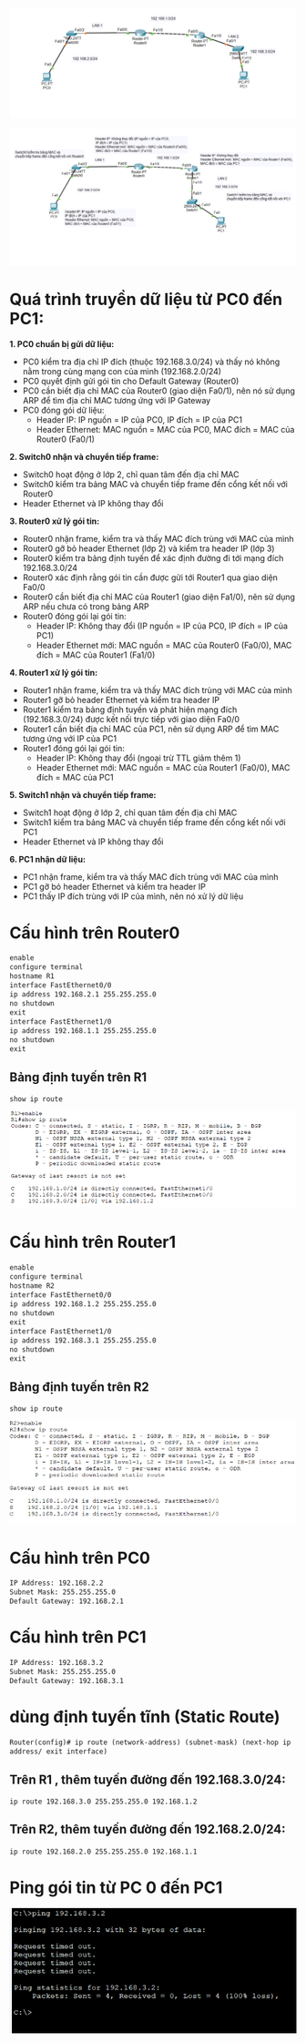 
![alt text](../images/labrouting.png)

![alt text](../images/LAb_1.png)

# Quá trình truyền dữ liệu từ PC0 đến PC1:

**1. PC0 chuẩn bị gửi dữ liệu:**
- PC0 kiểm tra địa chỉ IP đích (thuộc 192.168.3.0/24) và thấy nó không nằm trong cùng mạng con của mình (192.168.2.0/24)
- PC0 quyết định gửi gói tin cho Default Gateway (Router0)
- PC0 cần biết địa chỉ MAC của Router0 (giao diện Fa0/1), nên nó sử dụng ARP để tìm địa chỉ MAC tương ứng với IP Gateway
- PC0 đóng gói dữ liệu:
  - Header IP: IP nguồn = IP của PC0, IP đích = IP của PC1
  - Header Ethernet: MAC nguồn = MAC của PC0, MAC đích = MAC của Router0 (Fa0/1)

**2. Switch0 nhận và chuyển tiếp frame:**
- Switch0 hoạt động ở lớp 2, chỉ quan tâm đến địa chỉ MAC
- Switch0 kiểm tra bảng MAC và chuyển tiếp frame đến cổng kết nối với Router0
- Header Ethernet và IP không thay đổi

**3. Router0 xử lý gói tin:**
- Router0 nhận frame, kiểm tra và thấy MAC đích trùng với MAC của mình
- Router0 gỡ bỏ header Ethernet (lớp 2) và kiểm tra header IP (lớp 3)
- Router0 kiểm tra bảng định tuyến để xác định đường đi tới mạng đích 192.168.3.0/24
- Router0 xác định rằng gói tin cần được gửi tới Router1 qua giao diện Fa0/0
- Router0 cần biết địa chỉ MAC của Router1 (giao diện Fa1/0), nên sử dụng ARP nếu chưa có trong bảng ARP 
- Router0 đóng gói lại gói tin:
  - Header IP: Không thay đổi (IP nguồn = IP của PC0, IP đích = IP của PC1)
  - Header Ethernet mới: MAC nguồn = MAC của Router0 (Fa0/0), MAC đích = MAC của Router1 (Fa1/0)

**4. Router1 xử lý gói tin:**
- Router1 nhận frame, kiểm tra và thấy MAC đích trùng với MAC của mình
- Router1 gỡ bỏ header Ethernet và kiểm tra header IP
- Router1 kiểm tra bảng định tuyến và phát hiện mạng đích (192.168.3.0/24) được kết nối trực tiếp với giao diện Fa0/0
- Router1 cần biết địa chỉ MAC của PC1, nên sử dụng ARP để tìm MAC tương ứng với IP của PC1
- Router1 đóng gói lại gói tin:
  - Header IP: Không thay đổi (ngoại trừ TTL giảm thêm 1)
  - Header Ethernet mới: MAC nguồn = MAC của Router1 (Fa0/0), MAC đích = MAC của PC1

**5. Switch1 nhận và chuyển tiếp frame:**
- Switch1 hoạt động ở lớp 2, chỉ quan tâm đến địa chỉ MAC
- Switch1 kiểm tra bảng MAC và chuyển tiếp frame đến cổng kết nối với PC1
- Header Ethernet và IP không thay đổi

**6. PC1 nhận dữ liệu:**
- PC1 nhận frame, kiểm tra và thấy MAC đích trùng với MAC của mình
- PC1 gỡ bỏ header Ethernet và kiểm tra header IP
- PC1 thấy IP đích trùng với IP của mình, nên nó xử lý dữ liệu

# Cấu hình trên Router0
    enable
    configure terminal
    hostname R1
    interface FastEthernet0/0
    ip address 192.168.2.1 255.255.255.0
    no shutdown
    exit
    interface FastEthernet1/0
    ip address 192.168.1.1 255.255.255.0
    no shutdown
    exit

## Bảng định tuyến trên R1

    show ip route

![alt text](../images/routing4.png)

# Cấu hình trên Router1
    enable
    configure terminal
    hostname R2
    interface FastEthernet0/0
    ip address 192.168.1.2 255.255.255.0
    no shutdown
    exit
    interface FastEthernet1/0
    ip address 192.168.3.1 255.255.255.0
    no shutdown
    exit

## Bảng định tuyến trên R2

    show ip route

![alt text](../images/Screenshot_3.png)

# Cấu hình trên PC0
    IP Address: 192.168.2.2  
    Subnet Mask: 255.255.255.0  
    Default Gateway: 192.168.2.1  

# Cấu hình trên PC1
    IP Address: 192.168.3.2  
    Subnet Mask: 255.255.255.0  
    Default Gateway: 192.168.3.1  

# dùng định tuyến tĩnh (Static Route)
    Router(config)# ip route (network-address) (subnet-mask) (next-hop ip address/ exit interface)

## Trên R1 , thêm tuyến đường đến 192.168.3.0/24:

    ip route 192.168.3.0 255.255.255.0 192.168.1.2

## Trên R2, thêm tuyến đường đến 192.168.2.0/24:

    ip route 192.168.2.0 255.255.255.0 192.168.1.1

# Ping gói tin từ PC 0 đến PC1

![alt text](../images/Screenshot_2.png)
